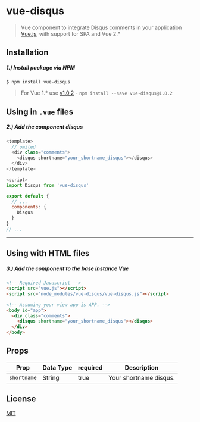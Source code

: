 # vue-disqus
> Vue component to integrate Disqus comments in your application [Vue.js](http://vuejs.org/), with support for SPA and Vue 2.*


## Installation

##### 1.) Install package via NPM

```shell
$ npm install vue-disqus
```

> For Vue 1.* use [v1.0.2](https://github.com/ktquez/vue-disqus/tree/v1.0.2) - `npm install --save vue-disqus@1.0.2` 

## Using in `.vue` files
##### 2.) Add the component disqus
```javascript
<template>
  // omited
  <div class="comments">
    <disqus shortname="your_shortname_disqus"></disqus>
  </div>
</template>

<script>
import Disqus from 'vue-disqus'

export default {
  // ...
  components: {
    Disqus
  }
}
// ...
```

---

## Using with HTML files
##### 3.) Add the component to the base instance Vue

```html
<!-- Required Javascript -->
<script src="vue.js"></script>
<script src="node_modules/vue-disqus/vue-disqus.js"></script>
```

```html
<!-- Assuming your view app is APP. -->
<body id="app">
  <div class="comments">
    <disqus shortname="your_shortname_disqus"></disqus>
  </div>
</body>
```

## Props

Prop           | Data Type  | required  | Description
-------------- | ---------- | --------- | -----------
`shortname`    | String     | true      | Your shortname disqus.


## License

[MIT](http://opensource.org/licenses/MIT)


